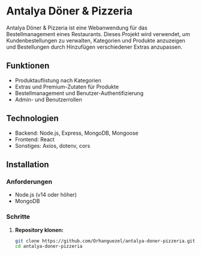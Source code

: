 # Antalya Döner & Pizzeria

Antalya Döner & Pizzeria ist eine Webanwendung für das Bestellmanagement eines Restaurants. Dieses Projekt wird verwendet, um Kundenbestellungen zu verwalten, Kategorien und Produkte anzuzeigen und Bestellungen durch Hinzufügen verschiedener Extras anzupassen.

## Funktionen

- Produktauflistung nach Kategorien
- Extras und Premium-Zutaten für Produkte
- Bestellmanagement und Benutzer-Authentifizierung
- Admin- und Benutzerrollen

## Technologien

- Backend: Node.js, Express, MongoDB, Mongoose
- Frontend: React
- Sonstiges: Axios, dotenv, cors

## Installation

### Anforderungen

- Node.js (v14 oder höher)
- MongoDB

### Schritte

1. **Repository klonen:**

   ```bash
   git clone https://github.com/Orhanguezel/antalya-doner-pizzeria.git
   cd antalya-doner-pizzeria
